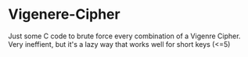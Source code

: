 # Vigenere-Cipher

Just some C code to brute force every combination of a Vigenre Cipher. Very ineffient, but it's a lazy way that works well for short keys (<=5)
